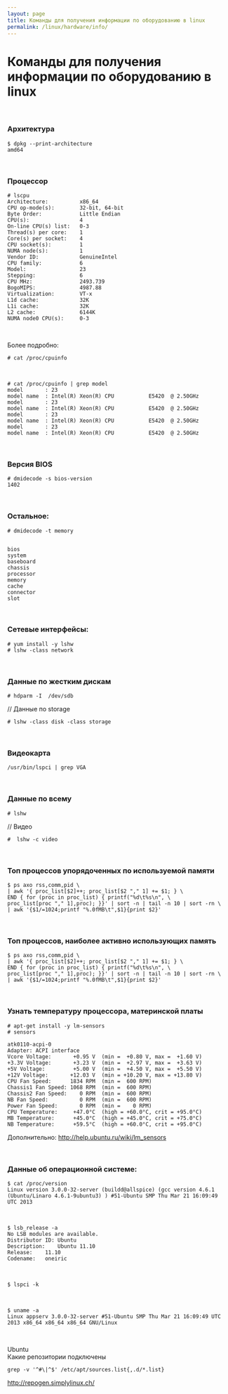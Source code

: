 ```yaml
---
layout: page
title: Команды для получения информации по оборудованию в linux
permalink: /linux/hardware/info/
---
```


# Команды для получения информации по оборудованию в linux

<br/>

### Архитектура

    $ dpkg --print-architecture
    amd64

<br/>

### Процессор

    # lscpu
    Architecture:          x86_64
    CPU op-mode(s):        32-bit, 64-bit
    Byte Order:            Little Endian
    CPU(s):                4
    On-line CPU(s) list:   0-3
    Thread(s) per core:    1
    Core(s) per socket:    4
    CPU socket(s):         1
    NUMA node(s):          1
    Vendor ID:             GenuineIntel
    CPU family:            6
    Model:                 23
    Stepping:              6
    CPU MHz:               2493.739
    BogoMIPS:              4987.88
    Virtualization:        VT-x
    L1d cache:             32K
    L1i cache:             32K
    L2 cache:              6144K
    NUMA node0 CPU(s):     0-3

<br/>

Более подробно:

    # cat /proc/cpuinfo

<br/>

    # cat /proc/cpuinfo | grep model
    model		: 23
    model name	: Intel(R) Xeon(R) CPU           E5420  @ 2.50GHz
    model		: 23
    model name	: Intel(R) Xeon(R) CPU           E5420  @ 2.50GHz
    model		: 23
    model name	: Intel(R) Xeon(R) CPU           E5420  @ 2.50GHz
    model		: 23
    model name	: Intel(R) Xeon(R) CPU           E5420  @ 2.50GHz


<br/>

### Версия BIOS

    # dmidecode -s bios-version
    1402   


<br/>

### Остальное:


    # dmidecode -t memory


    bios
    system
    baseboard
    chassis
    processor
    memory
    cache
    connector
    slot


<br/>

### Сетевые интерфейсы:

    # yum install -y lshw
    # lshw -class network


<br/>

### Данные по жестким дискам

    # hdparm -I  /dev/sdb

// Данные по storage

    # lshw -class disk -class storage


<br/>

### Видеокарта

    /usr/bin/lspci | grep VGA


<br/>

### Данные по всему

    # lshw

// Видео

    #  lshw -c video


<br/>

### Топ процессов упорядоченных по используемой памяти

    $ ps axo rss,comm,pid \
    | awk '{ proc_list[$2]++; proc_list[$2 "," 1] += $1; } \
    END { for (proc in proc_list) { printf("%d\t%s\n", \
    proc_list[proc "," 1],proc); }}' | sort -n | tail -n 10 | sort -rn \
    | awk '{$1/=1024;printf "%.0fMB\t",$1}{print $2}'

<br/>

### Топ процессов, наиболее активно использующих память

    $ ps axo rss,comm,pid \
    | awk '{ proc_list[$2]++; proc_list[$2 "," 1] += $1; } \
    END { for (proc in proc_list) { printf("%d\t%s\n", \
    proc_list[proc "," 1],proc); }}' | sort -n | tail -n 10 | sort -rn \
    | awk '{$1/=1024;printf "%.0fMB\t",$1}{print $2}'


<br/>

### Узнать температуру процессора, материнской платы


    # apt-get install -y lm-sensors
    # sensors

    atk0110-acpi-0
    Adapter: ACPI interface
    Vcore Voltage:       +0.95 V  (min =  +0.80 V, max =  +1.60 V)
    +3.3V Voltage:       +3.23 V  (min =  +2.97 V, max =  +3.63 V)
    +5V Voltage:         +5.00 V  (min =  +4.50 V, max =  +5.50 V)
    +12V Voltage:       +12.03 V  (min = +10.20 V, max = +13.80 V)
    CPU Fan Speed:      1834 RPM  (min =  600 RPM)
    Chassis1 Fan Speed: 1068 RPM  (min =  600 RPM)
    Chassis2 Fan Speed:    0 RPM  (min =  600 RPM)
    NB Fan Speed:          0 RPM  (min =  600 RPM)
    Power Fan Speed:       0 RPM  (min =    0 RPM)
    CPU Temperature:     +47.0°C  (high = +60.0°C, crit = +95.0°C)
    MB Temperature:      +45.0°C  (high = +45.0°C, crit = +75.0°C)
    NB Temperature:      +59.5°C  (high = +60.0°C, crit = +95.0°C)

Дополнительно:
http://help.ubuntu.ru/wiki/lm_sensors



<br/>


### Данные об операционной системе:

    $ cat /proc/version
    Linux version 3.0.0-32-server (buildd@allspice) (gcc version 4.6.1 (Ubuntu/Linaro 4.6.1-9ubuntu3) ) #51-Ubuntu SMP Thu Mar 21 16:09:49 UTC 2013


<br/>

    $ lsb_release -a
    No LSB modules are available.
    Distributor ID:	Ubuntu
    Description:	Ubuntu 11.10
    Release:	11.10
    Codename:	oneiric


<br/>

    $ lspci -k


<br/>

    $ uname -a
    Linux appserv 3.0.0-32-server #51-Ubuntu SMP Thu Mar 21 16:09:49 UTC 2013 x86_64 x86_64 x86_64 GNU/Linux


<br/>

Ubuntu  
Какие репозитории подключены

    grep -v '^#\|^$' /etc/apt/sources.list{,.d/*.list}


http://repogen.simplylinux.ch/

